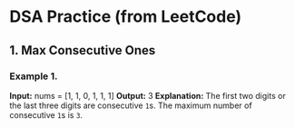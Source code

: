 # DSA Practice (from LeetCode)
## 1. Max Consecutive Ones
### Example 1.
**Input:** nums = [1, 1, 0, 1, 1, 1]
**Output:** 3
**Explanation:** The first two digits or the last three digits are consecutive `1`s. The maximum number of consecutive `1`s is `3`.
